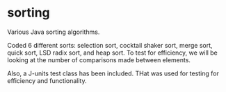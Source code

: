 # sorting
Various Java sorting algorithms.

Coded 6 different sorts: selection sort, cocktail shaker sort, merge sort,
quick sort, LSD radix sort, and heap sort. To test for efficiency, we will be looking at the number of comparisons made between elements.

Also, a J-units test class has been included. THat was used for testing for efficiency and functionality.
